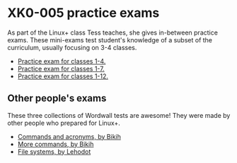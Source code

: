 # XK0-005 practice exams

As part of the Linux+ class Tess teaches, she gives in-between practice exams. These mini-exams test student's knowledge of a subset of the curriculum, usually focusing on 3-4 classes.

* [Practice exam for classes 1-4.](https://forms.office.com/Pages/ResponsePage.aspx?id=4KzegEZ3LUmWRur8dH4SDzSKcBla8tJCm5Xudre2PKdUMzVNUUlBMUZYOFNKUEExRllaTzNHWlM4US4u)
* [Practice exam for classes 1-7.](https://forms.office.com/Pages/ResponsePage.aspx?id=4KzegEZ3LUmWRur8dH4SDzSKcBla8tJCm5Xudre2PKdUNlJZN05EWUU4QlI1QlFaREYzM1dMQkdYVC4u)
* [Practice exam for classes 1-12.](https://forms.office.com/Pages/ResponsePage.aspx?id=4KzegEZ3LUmWRur8dH4SDzSKcBla8tJCm5Xudre2PKdUOFFRQkc0M040OTA3NVFWNlcwNVpSRFlUUi4u)


## Other people's exams

These three collections of Wordwall tests are awesome! They were made by other people who prepared for Linux+.

* [Commands and acronyms, by Bikih](https://wordwall.net/teacher/18426117/bikih47888)
* [More commands, by Bikih](https://wordwall.net/teacher/18429513/kidak86239)
* [File systems, by Lehodot](https://wordwall.net/resource/64616768/filesystem-hierarchy-standard-fhs-linux)
